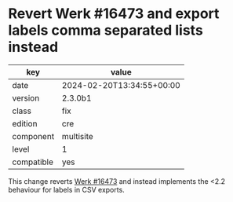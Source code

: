 [//]: # (werk v2)
# Revert Werk #16473 and export labels comma separated lists instead

key        | value
---------- | ---
date       | 2024-02-20T13:34:55+00:00
version    | 2.3.0b1
class      | fix
edition    | cre
component  | multisite
level      | 1
compatible | yes

This change reverts [Werk #16473](https://checkmk.com/werk/16473) and instead
implements the <2.2 behaviour for labels in CSV exports.
